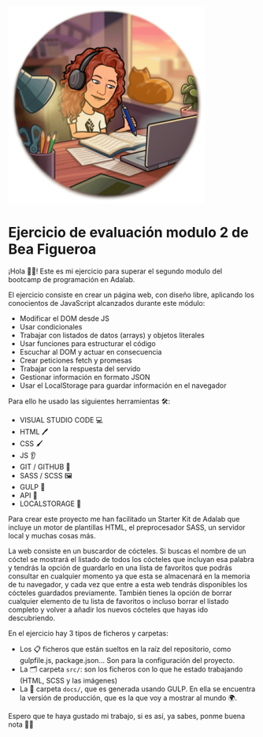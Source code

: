 ![Bea|25](./docs/assets/images/studying2.png)

# Ejercicio de evaluación modulo 2 de Bea Figueroa

¡Hola 👋🏽! Este es mi ejercicio para superar el segundo modulo del bootcamp de programación en Adalab.

El ejercicio consiste en crear un página web, con diseño libre, aplicando los conocientos de JavaScript alcanzados durante este módulo:

- Modificar el DOM desde JS
- Usar condicionales
- Trabajar con listados de datos (arrays) y objetos literales
- Usar funciones para estructurar el código
- Escuchar al DOM y actuar en consecuencia
- Crear peticiones fetch y promesas
- Trabajar con la respuesta del servido
- Gestionar información en formato JSON
- Usar el LocalStorage para guardar información en el navegador

Para ello he usado las siguientes herramientas 🛠️:

- VISUAL STUDIO CODE 💻
- HTML 🖊️
- CSS 🖌️
- JS 👂
- GIT / GITHUB 🌳
- SASS / SCSS 🖼️
- GULP 🤖
- API 🔎
- LOCALSTORAGE 💾

Para crear este proyecto me han facilitado un Starter Kit de Adalab que incluye un motor de plantillas HTML, el preprocesador SASS, un servidor local y muchas cosas más.

La web consiste en un buscardor de cócteles. Si buscas el nombre de un cóctel se mostrará el listado de todos los cócteles que incluyan esa palabra y tendrás la opción de guardarlo en una lista de favoritos que podrás consultar en cualquier momento ya que esta se almacenará en la memoria de tu navegador, y cada vez que entre a esta web tendrás disponibles los cócteles guardados previamente. También tienes la opción de borrar cualquier elemento de tu lista de favoritos o incluso borrar el listado completo y volver a añadir los nuevos cócteles que hayas ido descubriendo.

En el ejercicio hay 3 tipos de ficheros y carpetas:

- Los 📋 ficheros que están sueltos en la raíz del repositorio, como gulpfile.js, package.json... Son para la configuración del proyecto.
- La 🗂️ carpeta `src/`: son los ficheros con lo que he estado trabajando (HTML, SCSS y las imágenes)
- La 📂 carpeta `docs/`, que es generada usando GULP. En ella se encuentra la versión de producción, que es la que voy a mostrar al mundo 🌍.

Espero que te haya gustado mi trabajo, si es así, ya sabes, ponme buena nota 💯😉
